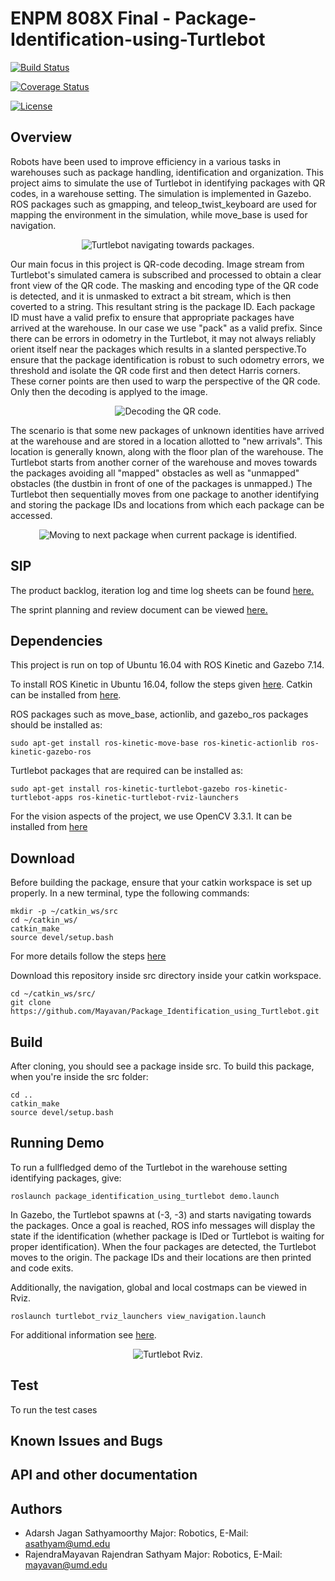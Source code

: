 # ENPM 808X Final - Package-Identification-using-Turtlebot

[![Build Status](https://travis-ci.org/Mayavan/Package_Identification_using_Turtlebot.svg?branch=master)](https://travis-ci.org/Mayavan/Package_Identification_using_Turtlebot)

[![Coverage Status](https://coveralls.io/repos/github/Mayavan/Package_Identification_using_Turtlebot/badge.svg?branch=master)](https://coveralls.io/github/Mayavan/Package_Identification_using_Turtlebot?branch=master)

[![License](https://img.shields.io/badge/License-BSD%203--Clause-blue.svg)](https://opensource.org/licenses/BSD-3-Clause)

## Overview

Robots have been used to improve efficiency in a various tasks in warehouses such as package handling, identification and organization. This project aims to simulate the use of Turtlebot in identifying packages with QR codes, in a warehouse setting. The simulation is implemented in Gazebo. ROS packages such as gmapping, and teleop_twist_keyboard are used for mapping the environment in the simulation, while move_base is used for navigation.

<p align="center">
  <img src="https://github.com/Mayavan/Package_Identification_using_Turtlebot/blob/master/images/navspeed.gif?raw=true" alt="Turtlebot navigating towards packages."/>
</p>

 Our main focus in this project is QR-code decoding. Image stream from Turtlebot's simulated camera is subscribed and processed to obtain a clear front view of the QR code. The masking and encoding type of the QR code is detected, and it is unmasked to extract a bit stream, which is then coverted to a string. This resultant string is the package ID. Each package ID must have a valid prefix to ensure that appropriate packages have arrived at the warehouse. In our case we use "pack" as a valid prefix. Since there can be errors in odometry in the Turtlebot, it may not always reliably orient itself near the packages which results in a slanted perspective.To ensure that the package identification is robust to such odometry errors, we threshold and isolate the QR code first and then detect Harris corners. These corner points are then used to warp the perspective of the QR code. Only then the decoding is applyed to the image.

<p align="center">
  <img src="https://github.com/Mayavan/Package_Identification_using_Turtlebot/blob/master/images/transform.gif?raw=true" alt="Decoding the QR code."/>
</p>

The scenario is that some new packages of unknown identities have arrived at the warehouse and are stored in a location allotted to "new arrivals". This location is generally known, along with the floor plan of the warehouse. The Turtlebot starts from another corner of the warehouse and moves towards the packages avoiding all "mapped" obstacles as well as "unmapped" obstacles (the dustbin in front of one of the packages is unmapped.) The Turtlebot then sequentially moves from one package to another identifying and storing the package IDs and locations from which each package can be accessed. 

<p align="center">
  <img src="https://github.com/Mayavan/Package_Identification_using_Turtlebot/blob/master/images/moving_between_packages.gif?raw=true" alt="Moving to next package when current package is identified."/>
</p>


## SIP

The product backlog, iteration log and time log sheets can be found [here.](https://docs.google.com/spreadsheets/d/1RWIvnbdE3t9a1EoGMhIvIEiinyssCJ5bO6Itf2WrIy8/edit?usp=sharing)

The sprint planning and review document can be viewed [here.](https://docs.google.com/document/d/1Zp-uh8ouf0MiTm6qED7pZ7B7P1d_7mmyq6RMpuOTYXM/edit?usp=sharing)

## Dependencies

This project is run on top of Ubuntu 16.04 with ROS Kinetic and Gazebo 7.14. 

To install ROS Kinetic in Ubuntu 16.04, follow the steps given [here](http://wiki.ros.org/kinetic/Installation/Ubuntu). Catkin can be installed from [here](http://wiki.ros.org/catkin).

ROS packages such as move_base, actionlib, and gazebo_ros packages should be installed as:

```
sudo apt-get install ros-kinetic-move-base ros-kinetic-actionlib ros-kinetic-gazebo-ros
```

Turtlebot packages that are required can be installed as:

```
sudo apt-get install ros-kinetic-turtlebot-gazebo ros-kinetic-turtlebot-apps ros-kinetic-turtlebot-rviz-launchers
```

For the vision aspects of the project, we use OpenCV 3.3.1. It can be installed from [here](https://www.learnopencv.com/install-opencv3-on-ubuntu/)

## Download
Before building the package, ensure that your catkin workspace is set up properly. In a new terminal, type the following commands:

```
mkdir -p ~/catkin_ws/src
cd ~/catkin_ws/
catkin_make
source devel/setup.bash
```
For more details follow the steps [here](http://wiki.ros.org/catkin/Tutorials/create_a_workspace) 

Download this repository inside src directory inside your catkin workspace.
```
cd ~/catkin_ws/src/
git clone https://github.com/Mayavan/Package_Identification_using_Turtlebot.git
```

## Build
After cloning, you should see a package inside src. To build this package, when you're inside the src folder:
```
cd ..
catkin_make
source devel/setup.bash
```

## Running Demo
To run a fullfledged demo of the Turtlebot in the warehouse setting identifying packages, give:

```
roslaunch package_identification_using_turtlebot demo.launch
```

In Gazebo, the Turtlebot spawns at (-3, -3) and starts navigating towards the packages. Once a goal is reached, ROS info messages will display the state if the identification (whether package is IDed or Turtlebot is waiting for proper identification). When the four packages are detected, the Turtlebot moves to the origin. The package IDs and their locations are then printed and code exits.

Additionally, the navigation, global and local costmaps can be viewed in Rviz.
```
roslaunch turtlebot_rviz_launchers view_navigation.launch
```
For additional information see [here](http://learn.turtlebot.com/2015/02/03/8/).
<p align="center">
  <img src="https://github.com/Mayavan/Package_Identification_using_Turtlebot/blob/master/images/rviz.png?raw=true" alt="Turtlebot Rviz."/>
</p>

## Test
To run the test cases

## Known Issues and Bugs

## API and other documentation

## Authors

* Adarsh Jagan Sathyamoorthy Major: Robotics, E-Mail: asathyam@umd.edu
* RajendraMayavan Rajendran Sathyam Major: Robotics, E-Mail: mayavan@umd.edu
